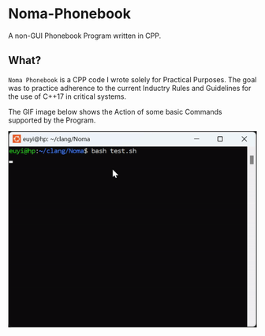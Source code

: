 # Noma-Phonebook

A non-GUI Phonebook Program written in CPP.

## What?
`Noma Phonebook` is a CPP code I wrote solely for Practical Purposes. 
The goal was to practice adherence to the current Inductry Rules and Guidelines for the use of C++17 in critical systems.

The GIF image below shows the Action of some basic Commands supported by the Program.

<p align="center">
	<img src="./assets/Noma.gif" >
</p>
